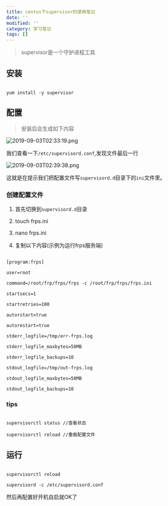 ```yaml
---
title: centos下supervisor的使用笔记
date: ''
modified: ''
category: 学习笔记
tags: []
---
```


> supervisor是一个守护进程工具

## 安装
```
yum install -y supervisor
```

## 配置
> 安装后会生成如下内容

![2019-09-03T02:33:19.png][1]

我们查看一下`/etc/supervisord.conf`,发现文件最后一行

![2019-09-03T02:39:38.png][2]

这就是在提示我们把配置文件写`supervisord.d`目录下的`ini`文件里。

### 创建配置文件
1. 首先切换到`supervisord.d`目录
2. touch frps.ini
3. nano frps.ini
4. 复制以下内容(示例为运行frps服务端)
```
[program:frps]
user=root
command=/root/frp/frps/frps -c /root/frp/frps/frps.ini
startsecs=1
startretries=100
autorstart=true
autorestart=true
stderr_logfile=/tmp/err-frps.log
stderr_logfile_maxbytes=50MB
stderr_logfile_backups=10
stdout_logfile=/tmp/out-frps.log
stdout_logfile_maxbytes=50MB
stdout_logfile_backups=10
```

### tips
```
supervisorctl status //查看状态
supervisorctl reload //重载配置文件
```

## 运行
```
supervisorctl reload
supervisord -c /etc/supervisord.conf
```
然后再配置好开机自启就OK了


  [1]: https://blog.cdn.thinkmoon.cn/blog/typecho/2019-09-03T02:33:19.png
  [2]: https://blog.cdn.thinkmoon.cn/blog/typecho/2019-09-03T02:39:38.png